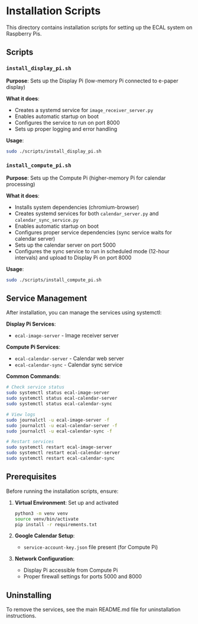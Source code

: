 # Installation Scripts

This directory contains installation scripts for setting up the ECAL system on Raspberry Pis.

## Scripts

### `install_display_pi.sh`
**Purpose**: Sets up the Display Pi (low-memory Pi connected to e-paper display)

**What it does**:
- Creates a systemd service for `image_receiver_server.py`
- Enables automatic startup on boot
- Configures the service to run on port 8000
- Sets up proper logging and error handling

**Usage**:
```bash
sudo ./scripts/install_display_pi.sh
```

### `install_compute_pi.sh`
**Purpose**: Sets up the Compute Pi (higher-memory Pi for calendar processing)

**What it does**:
- Installs system dependencies (chromium-browser)
- Creates systemd services for both `calendar_server.py` and `calendar_sync_service.py`
- Enables automatic startup on boot
- Configures proper service dependencies (sync service waits for calendar server)
- Sets up the calendar server on port 5000
- Configures the sync service to run in scheduled mode (12-hour intervals) and upload to Display Pi on port 8000

**Usage**:
```bash
sudo ./scripts/install_compute_pi.sh
```

## Service Management

After installation, you can manage the services using systemctl:

**Display Pi Services**:
- `ecal-image-server` - Image receiver server

**Compute Pi Services**:
- `ecal-calendar-server` - Calendar web server
- `ecal-calendar-sync` - Calendar sync service

**Common Commands**:
```bash
# Check service status
sudo systemctl status ecal-image-server
sudo systemctl status ecal-calendar-server
sudo systemctl status ecal-calendar-sync

# View logs
sudo journalctl -u ecal-image-server -f
sudo journalctl -u ecal-calendar-server -f
sudo journalctl -u ecal-calendar-sync -f

# Restart services
sudo systemctl restart ecal-image-server
sudo systemctl restart ecal-calendar-server
sudo systemctl restart ecal-calendar-sync
```

## Prerequisites

Before running the installation scripts, ensure:

1. **Virtual Environment**: Set up and activated
   ```bash
   python3 -m venv venv
   source venv/bin/activate
   pip install -r requirements.txt
   ```

2. **Google Calendar Setup**: 
   - `service-account-key.json` file present (for Compute Pi)

3. **Network Configuration**:
   - Display Pi accessible from Compute Pi
   - Proper firewall settings for ports 5000 and 8000

## Uninstalling

To remove the services, see the main README.md file for uninstallation instructions. 